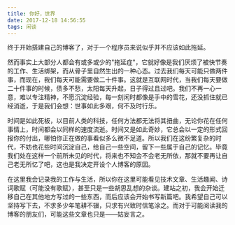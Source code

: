 ```yaml
---
title: 你好，世界
date: 2017-12-18 14:56:55
tags: 闲谈
---
```


终于开始搭建自己的博客了，对于一个程序员来说似乎并不应该如此拖延。
<!-- more -->
然而事实上大部分人都会有或多或少的"拖延症"，它就好像是我们厌烦了被快节奏的工作、生活绑架，而从骨子里自然生出的一种心态。过去我们每天可能只做两件事，而现在，我们每天可能需要做二十件事。这就是互联网时代，当我们每天要做二十件事的时候，债多不愁，太阳每天升起，日子得过且过吧。我们不再一心一意，难以专注精神，不愿沉淀经验，每一刻闲时都像是手中的雪花，还没抓住就已经消逝，于是我们会想：世事如此多艰，何不及时行乐。

时间是如此死板，以目前人类的科技，任何方法都无法将其扭曲，无论你花在任何事情上，时间都会以同样的速度流逝。时间又是如此奇妙，它总会以一定的形式回报你的付出，哪怕你正在做的事看似多么微不足道。所以我们在这纷繁复杂的时代，不妨也花些时间沉淀自己，给自己一些空间，留下一些属于自己的记忆。毕竟我们处在这样一个前所未见的时代，将来也不知会不会老无所依，那就不要再让自己老无所忆了吧，这也是我决定开设个人博客的原因。

在这里我会记录我的工作与生活，所以你在这里可能看见技术文章、生活趣闻、诗词歌赋（可能没有歌赋），甚至只是一些胡思乱想的杂谈。建站之初，我会开始迁移自己在其他地方写过的一些东西，而后应该会开始书写新篇吧。我希望自己可以坚持写下去，不求多少年笔耕不辍，只求有兴致时信笔涂之。而对于可能阅读我的博客的朋友们，可能这些文章也只是——姑妄言之。